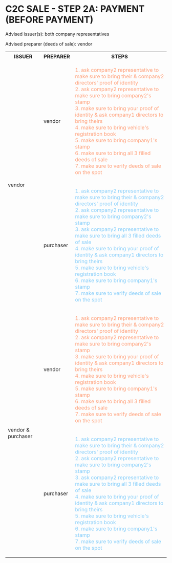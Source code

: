 # C2C SALE - STEP 2A: PAYMENT (BEFORE PAYMENT)

Advised issuer(s): both company representatives

Advised preparer (deeds of sale): vendor

<table>
  <tr>
    <th>ISSUER</th>
    <th>PREPARER</th>
    <th>STEPS</th>
  </tr>

  <tr>
    <!-- ISSUER: vendor -->
    <!-- PREPARER: vendor -->
    <td rowspan="2">vendor</td>
    <td>vendor</td>
    <td style="color: lightsalmon;">
      <ol style="padding: 0; list-style-position: inside;">
        <li>ask company2 representative to make sure to bring their & company2 directors' proof of identity</li>
        <li>ask company2 representative to make sure to bring company2's stamp</li>
        <li>make sure to bring your proof of identity & ask company1 directors to bring theirs</li>
        <li>make sure to bring vehicle's registration book</li>
        <li>make sure to bring company1's stamp</li>
        <li>make sure to bring all 3 filled deeds of sale</li>
        <li>make sure to verify deeds of sale on the spot</li>
      </ol>
    </td>
  </tr>
  <tr>
    <!-- ISSUER: vendor -->
    <!-- PREPARER: purchaser -->
    <td>purchaser</td>
    <td style="color: lightskyblue;">
      <ol style="padding: 0; list-style-position: inside;">
        <li>ask company2 representative to make sure to bring their & company2 directors' proof of identity</li>
        <li>ask company2 representative to make sure to bring company2's stamp</li>
        <li>ask company2 representative to make sure to bring all 3 filled deeds of sale</li>
        <li>make sure to bring your proof of identity & ask company1 directors to bring theirs</li>
        <li>make sure to bring vehicle's registration book</li>
        <li>make sure to bring company1's stamp</li>
        <li>make sure to verify deeds of sale on the spot</li>
      </ol>
    </td>
  </tr>

  <tr>
    <!-- ISSUER: vendor & purchaser -->
    <!-- PREPARER: vendor -->
    <td rowspan="2">vendor & purchaser</td>
    <td>vendor</td>
    <td style="color: lightsalmon;">
      <ol style="padding: 0; list-style-position: inside;">
        <li>ask company2 representative to make sure to bring their & company2 directors' proof of identity</li>
        <li>ask company2 representative to make sure to bring company2's stamp</li>
        <li>make sure to bring your proof of identity & ask company1 directors to bring theirs</li>
        <li>make sure to bring vehicle's registration book</li>
        <li>make sure to bring company1's stamp</li>
        <li>make sure to bring all 3 filled deeds of sale</li>
        <li>make sure to verify deeds of sale on the spot</li>
      </ol>
    </td>
  </tr>
  <tr>
    <!-- ISSUER: vendor & purchaser -->
    <!-- PREPARER: purchaser -->
    <td>purchaser</td>
    <td style="color: lightskyblue;">
      <ol style="padding: 0; list-style-position: inside;">
        <li>ask company2 representative to make sure to bring their & company2 directors' proof of identity</li>
        <li>ask company2 representative to make sure to bring company2's stamp</li>
        <li>ask company2 representative to make sure to bring all 3 filled deeds of sale</li>
        <li>make sure to bring your proof of identity & ask company1 directors to bring theirs</li>
        <li>make sure to bring vehicle's registration book</li>
        <li>make sure to bring company1's stamp</li>
        <li>make sure to verify deeds of sale on the spot</li>
      </ol>
    </td>
  </tr>
</table>
